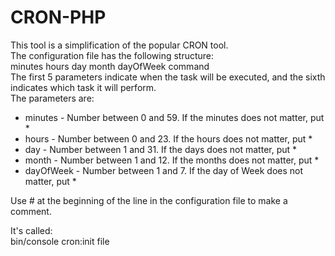 # CRON-PHP
This tool is a simplification of the popular CRON tool. \
The configuration file has the following structure: \
minutes hours day month dayOfWeek command \
The first 5 parameters indicate when the task will be executed, and the sixth indicates which task it will perform. \
The parameters are:
* minutes - Number between 0 and 59. If the minutes does not matter, put *
* hours - Number between 0 and 23. If the hours does not matter, put *
* day - Number between 1 and 31. If the days does not matter, put *
* month - Number between 1 and 12. If the months does not matter, put *
* dayOfWeek - Number between 1 and 7. If the day of Week does not matter, put *


Use # at the beginning of the line in the configuration file to make a comment.

It's called: \
bin/console cron:init file
